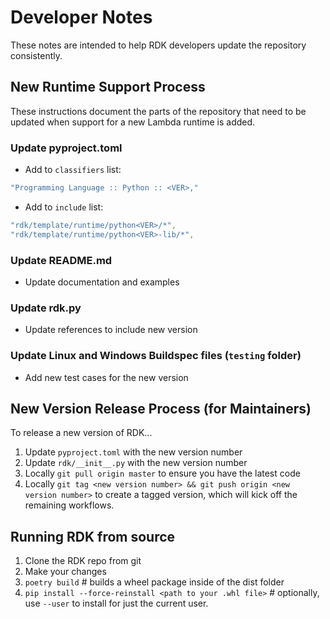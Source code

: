 # Developer Notes

These notes are intended to help RDK developers update the repository consistently.

## New Runtime Support Process

These instructions document the parts of the repository that need to be updated when support for a new Lambda runtime is added.

### Update pyproject.toml

- Add to `classifiers` list:

```yaml
"Programming Language :: Python :: <VER>,"
```

- Add to `include` list:

```yaml
"rdk/template/runtime/python<VER>/*",
"rdk/template/runtime/python<VER>-lib/*",
```

### Update README.md

- Update documentation and examples

### Update rdk.py

- Update references to include new version

### Update Linux and Windows Buildspec files (`testing` folder)

- Add new test cases for the new version

## New Version Release Process (for Maintainers)

To release a new version of RDK...

1. Update `pyproject.toml` with the new version number
2. Update `rdk/__init__.py` with the new version number
3. Locally `git pull origin master` to ensure you have the latest code
4. Locally `git tag <new version number> && git push origin <new version number>` to create a tagged version, which will kick off the remaining workflows.

## Running RDK from source

1. Clone the RDK repo from git
2. Make your changes
3. `poetry build` # builds a wheel package inside of the dist folder
4. `pip install --force-reinstall <path to your .whl file>` # optionally, use `--user` to install for just the current user.
